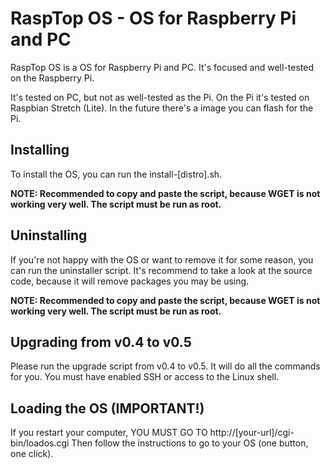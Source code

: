 # RaspTop OS - OS for Raspberry Pi and PC

RaspTop OS is a OS for Raspberry Pi and PC. It's focused and well-tested on the Raspberry Pi.

It's tested on PC, but not as well-tested as the Pi. On the Pi it's tested on Raspbian Stretch (Lite). In the future there's a image you can flash for the Pi.

## Installing

To install the OS, you can run the install-[distro].sh.

**NOTE: Recommended to copy and paste the script, because WGET is not working very well. The script must be run as root.**

## Uninstalling

If you're not happy with the OS or want to remove it for some reason, you can run the uninstaller script. It's recommend to take a look at the source code, because it will remove packages you may be using. 


**NOTE: Recommended to copy and paste the script, because WGET is not working very well. The script must be run as root.**

## Upgrading from v0.4 to v0.5

Please run the upgrade script from v0.4 to v0.5. It will do all the commands for you. You must have enabled SSH or access to the Linux shell.

## Loading the OS (IMPORTANT!)

If you restart your computer, YOU MUST GO TO http://[your-url]/cgi-bin/loados.cgi
Then follow the instructions to go to your OS (one button, one click).
